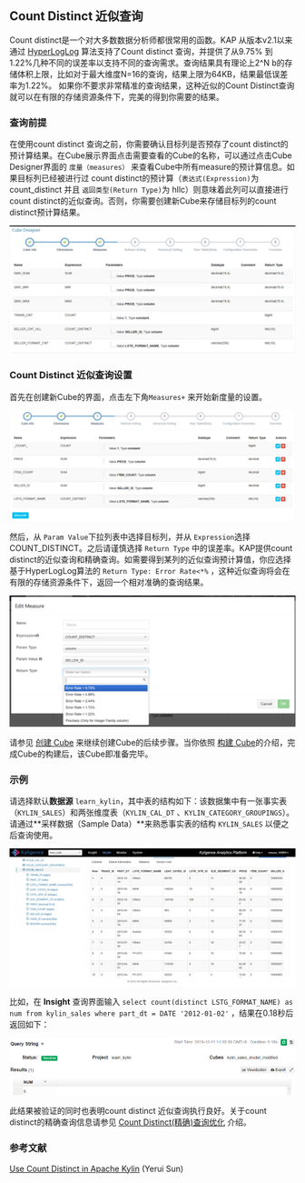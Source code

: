 ## Count Distinct 近似查询

Count distinct是一个对大多数数据分析师都很常用的函数。KAP 从版本v2.1以来通过 [HyperLogLog](https://hal.inria.fr/hal-00406166/document) 算法支持了Count distinct 查询，并提供了从9.75% 到 1.22%几种不同的误差率以支持不同的查询需求。查询结果具有理论上2^N b的存储体积上限，比如对于最大维度N=16的查询，结果上限为64KB，结果最低误差率为1.22%。 如果你不要求非常精准的查询结果，这种近似的Count Distinct查询就可以在有限的存储资源条件下，完美的得到你需要的结果。



### 查询前提

在使用count distinct 查询之前，你需要确认目标列是否预存了count distinct的预计算结果。在Cube展示界面点击需要查看的Cube的名称，可以通过点击Cube Designer界面的 `度量（measures）` 来查看Cube中所有measure的预计算信息。如果目标列已经被进行过 count distinct的预计算（`表达式(Expression)`为count_distinct 并且 `返回类型(Return Type)`为 hllc）则意味着此列可以直接进行count distinct的近似查询。否则，你需要创建新Cube来存储目标列的count distinct预计算结果。

![](images/cd_measures.png)



### Count Distinct 近似查询设置 

首先在创建新Cube的界面，点击左下角`Measures+` 来开始新度量的设置。

![](images/cd_measures_add.1.png)

然后，从 `Param Value`下拉列表中选择目标列，并从 `Expression`选择COUNT_DISTINCT。之后请谨慎选择 `Return Type` 中的误差率。KAP提供count distinct的近似查询和精确查询。如需要得到某列的近似查询预计算值，你应选择基于HyperLogLog算法的 `Return Type: Error Rate<*%` ，这种近似查询将会在有限的存储资源条件下，返回一个相对准确的查询结果。

![](images/cd_measures_add.2.png)

请参见 [创建 Cube](molap/create_cube.cn.md) 来继续创建Cube的后续步骤。当你依照  [构建 Cube](molap/build_cube.cn.md)的介绍，完成Cube的构建后，该Cube即准备完毕。



### 示例

请选择默认**数据源** `learn_kylin`，其中表的结构如下：该数据集中有一张事实表（`KYLIN_SALES`）和两张维度表（`KYLIN_CAL_DT` 、`KYLIN_CATEGORY_GROUPINGS`）。请通过**采样数据（Sample Data）**来熟悉事实表的结构 `KYLIN_SALES` 以便之后查询使用。

![](images/wd_datasample.png)



比如，在 **Insight** 查询界面输入 `select count(distinct LSTG_FORMAT_NAME) as num from kylin_sales where part_dt = DATE '2012-01-02'` ，结果在0.18秒后返回如下：

![](images/cd_measures_add.9.png)



此结果被验证的同时也表明count distinct 近似查询执行良好。关于count distinct的精确查询信息请参见 [Count Distinct(精确)查询优化](optimization/count_distinct_precise.cn.md) 介绍。

### 参考文献

[Use Count Distinct in Apache Kylin](http://kylin.apache.org/blog/2016/08/01/count-distinct-in-kylin/) (Yerui Sun)

